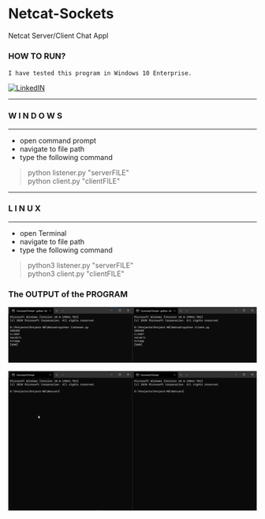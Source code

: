 # Netcat-Sockets

Netcat Server/Client Chat Appl

### HOW TO RUN?
    I have tested this program in Windows 10 Enterprise.

[![LinkedIN](https://img.shields.io/badge/LinkedIn-0077B5?style=for-the-badge&logo=linkedin&logoColor=white)](https://www.linkedin.com/in/jadhusan24/)

-----------------------------------
###       W I N D O W S
-----------------------------------
- open command prompt
- navigate to  file path
- type the following command
>python listener.py "serverFILE" <br/>
>python client.py "clientFILE" <br/>
-----------------------------------
###         L I N U X
-----------------------------------
- open Terminal
- navigate to  file path
- type the following command
>python3 listener.py "serverFILE" <br/>
>python3 client.py "clientFILE" <br/>

### The OUTPUT of the PROGRAM

![Screenshot](./output/output.jpg)

![](/output/output.gif)

